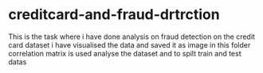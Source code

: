 # creditcard-and-fraud-drtrction
This is the task where i have done analysis on fraud detection  on the credit card dataset
i have visualised the data and saved it as image in this folder
correlation matrix is used analyse the dataset and to spilt train and test datas
